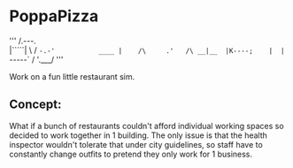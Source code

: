 # PoppaPizza

'''
   /.---.\
   |`````|
   \     /
    `-.-'           ____
      |    /\     .'   /\
    __|__  |K----;    |  |
   `-----` \/     '.___\/
'''

Work on a fun little restaurant sim. 

## Concept:
What if a bunch of restaurants couldn't afford individual working spaces so decided to work together in 1 building. The only issue is that the health inspector wouldn't tolerate that under city guidelines, so staff have to constantly change outfits to pretend they only work for 1 business. 
